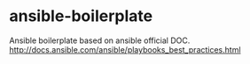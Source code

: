 # ansible-boilerplate
Ansible boilerplate based on ansible official DOC.
http://docs.ansible.com/ansible/playbooks_best_practices.html
